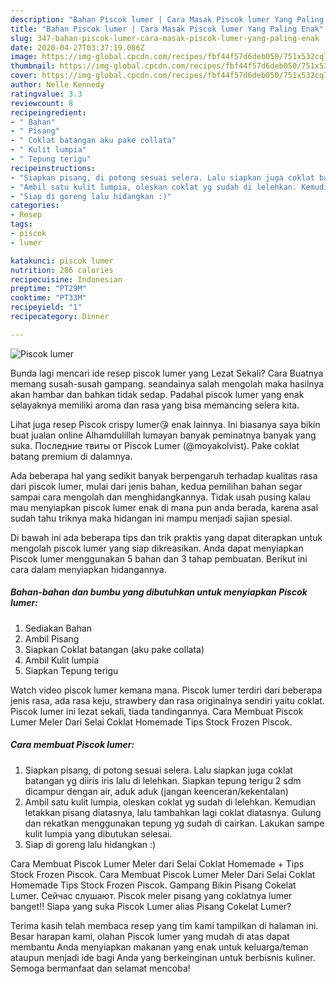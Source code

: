 ```yaml
---
description: "Bahan Piscok lumer | Cara Masak Piscok lumer Yang Paling Enak"
title: "Bahan Piscok lumer | Cara Masak Piscok lumer Yang Paling Enak"
slug: 347-bahan-piscok-lumer-cara-masak-piscok-lumer-yang-paling-enak
date: 2020-04-27T03:37:19.086Z
image: https://img-global.cpcdn.com/recipes/fbf44f57d6deb050/751x532cq70/piscok-lumer-foto-resep-utama.jpg
thumbnail: https://img-global.cpcdn.com/recipes/fbf44f57d6deb050/751x532cq70/piscok-lumer-foto-resep-utama.jpg
cover: https://img-global.cpcdn.com/recipes/fbf44f57d6deb050/751x532cq70/piscok-lumer-foto-resep-utama.jpg
author: Nelle Kennedy
ratingvalue: 3.3
reviewcount: 8
recipeingredient:
- " Bahan"
- " Pisang"
- " Coklat batangan aku pake collata"
- " Kulit lumpia"
- " Tepung terigu"
recipeinstructions:
- "Siapkan pisang, di potong sesuai selera. Lalu siapkan juga coklat batangan yg diiris iris lalu di lelehkan. Siapkan tepung terigu 2 sdm dicampur dengan air, aduk aduk (jangan keenceran/kekentalan)"
- "Ambil satu kulit lumpia, oleskan coklat yg sudah di lelehkan. Kemudian letakkan pisang diatasnya, lalu tambahkan lagi coklat diatasnya. Gulung dan rekatkan menggunakan tepung yg sudah di cairkan. Lakukan sampe kulit lumpia yang dibutukan selesai."
- "Siap di goreng lalu hidangkan :)"
categories:
- Resep
tags:
- piscok
- lumer

katakunci: piscok lumer 
nutrition: 286 calories
recipecuisine: Indonesian
preptime: "PT29M"
cooktime: "PT33M"
recipeyield: "1"
recipecategory: Dinner

---
```



![Piscok lumer](https://img-global.cpcdn.com/recipes/fbf44f57d6deb050/751x532cq70/piscok-lumer-foto-resep-utama.jpg)

Bunda lagi mencari ide resep piscok lumer yang Lezat Sekali? Cara Buatnya memang susah-susah gampang. seandainya salah mengolah maka hasilnya akan hambar dan bahkan tidak sedap. Padahal piscok lumer yang enak selayaknya memiliki aroma dan rasa yang bisa memancing selera kita.

Lihat juga resep Piscok crispy lumer😘 enak lainnya. Ini biasanya saya bikin buat jualan online Alhamdulillah lumayan banyak peminatnya banyak yang suka. Последние твиты от Piscok Lumer (@moyakolvist). Pake coklat batang premium di dalamnya.

Ada beberapa hal yang sedikit banyak berpengaruh terhadap kualitas rasa dari piscok lumer, mulai dari jenis bahan, kedua pemilihan bahan segar sampai cara mengolah dan menghidangkannya. Tidak usah pusing kalau mau menyiapkan piscok lumer enak di mana pun anda berada, karena asal sudah tahu triknya maka hidangan ini mampu menjadi sajian spesial.


Di bawah ini ada beberapa tips dan trik praktis yang dapat diterapkan untuk mengolah piscok lumer yang siap dikreasikan. Anda dapat menyiapkan Piscok lumer menggunakan 5 bahan dan 3 tahap pembuatan. Berikut ini cara dalam menyiapkan hidangannya.

<!--inarticleads1-->

##### Bahan-bahan dan bumbu yang dibutuhkan untuk menyiapkan Piscok lumer:

1. Sediakan  Bahan
1. Ambil  Pisang
1. Siapkan  Coklat batangan (aku pake collata)
1. Ambil  Kulit lumpia
1. Siapkan  Tepung terigu


Watch video piscok lumer kemana mana. Piscok lumer terdiri dari beberapa jenis rasa, ada rasa keju, strawbery dan rasa originalnya sendiri yaitu coklat. Piscok lumer ini lezat sekali, tiada tandingannya. Cara Membuat Piscok Lumer Meler Dari Selai Coklat Homemade Tips Stock Frozen Piscok. 

<!--inarticleads2-->

##### Cara membuat Piscok lumer:

1. Siapkan pisang, di potong sesuai selera. Lalu siapkan juga coklat batangan yg diiris iris lalu di lelehkan. Siapkan tepung terigu 2 sdm dicampur dengan air, aduk aduk (jangan keenceran/kekentalan)
1. Ambil satu kulit lumpia, oleskan coklat yg sudah di lelehkan. Kemudian letakkan pisang diatasnya, lalu tambahkan lagi coklat diatasnya. Gulung dan rekatkan menggunakan tepung yg sudah di cairkan. Lakukan sampe kulit lumpia yang dibutukan selesai.
1. Siap di goreng lalu hidangkan :)


Cara Membuat Piscok Lumer Meler dari Selai Coklat Homemade + Tips Stock Frozen Piscok. Cara Membuat Piscok Lumer Meler Dari Selai Coklat Homemade Tips Stock Frozen Piscok. Gampang Bikin Pisang Cokelat Lumer. Сейчас слушают. Piscok meler pisang yang coklatnya lumer banget!! Siapa yang suka Piscok Lumer alias Pisang Cokelat Lumer? 

Terima kasih telah membaca resep yang tim kami tampilkan di halaman ini. Besar harapan kami, olahan Piscok lumer yang mudah di atas dapat membantu Anda menyiapkan makanan yang enak untuk keluarga/teman ataupun menjadi ide bagi Anda yang berkeinginan untuk berbisnis kuliner. Semoga bermanfaat dan selamat mencoba!
